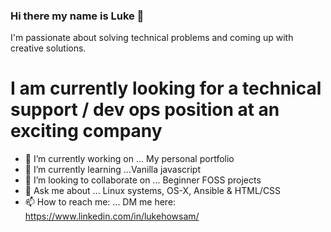 ### Hi there my name is Luke 👋

I'm passionate about solving technical problems and coming up with creative solutions. 

# I am currently looking for a technical support / dev ops position at an exciting company   


- 🔭 I’m currently working on ... My personal portfolio 
- 🌱 I’m currently learning ...Vanilla javascript 
- 👯 I’m looking to collaborate on ... Beginner FOSS projects 
- 💬 Ask me about ... Linux systems, OS-X, Ansible & HTML/CSS 
- 📫 How to reach me: ... DM me here: https://www.linkedin.com/in/lukehowsam/ 

